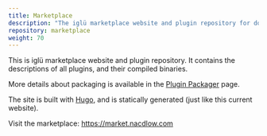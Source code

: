 ```yaml
---
title: Marketplace
description: "The iglü marketplace website and plugin repository for downloading plugins. This is a static website generated with Hugo."
repository: marketplace
weight: 70
---
```


This is iglü marketplace website and plugin repository. It contains the
descriptions of all plugins, and their compiled binaries.

More details about packaging is available in the [Plugin
Packager](/plugin-packager/) page.

The site is built with [Hugo](https://gohugo.io), and is statically generated
(just like this current website).

Visit the marketplace: <https://market.nacdlow.com>
